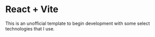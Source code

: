 # React + Vite

This is an unofficial template to begin development with some select technologies that I use.
